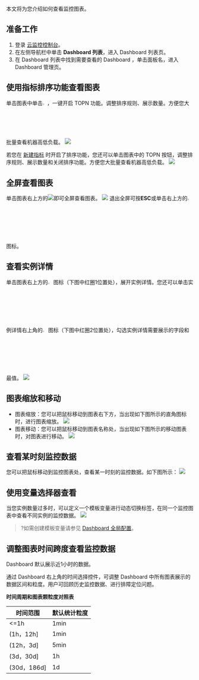 本文将为您介绍如何查看监控图表。

## 准备工作

1. 登录 [云监控控制台](https://console.cloud.tencent.com/monitor)。
2. 在左侧导航栏中单击 **Dashboard 列表**，进入 Dashboard 列表页。
3. 在 Dashboard 列表中找到需要查看的 Dashboard ，单击面板名，进入 Dashboard 管理页。

## 使用指标排序功能查看图表

单击图表中单击<img src="https://main.qcloudimg.com/raw/bc2e0e986ee5ad450e8a090582ca0697.png" width="2.4%">，一键开启 TOPN 功能。调整排序规则、展示数量。方便您大批量查看机器高低负载。
![](https://main.qcloudimg.com/raw/0b5775d4183da742fa0f33abe389a869.png)

若您在 [新建指标](https://cloud.tencent.com/document/product/248/46761) 时开启了排序功能，您还可以单击图表中的 TOPN 按钮，调整排序规则、展示数量和关闭排序功能。方便您大批量查看机器高低负载。
![](https://main.qcloudimg.com/raw/2c7fa9d303f4790f9d3f529302365405.png)


## 全屏查看图表

单击图表右上方的![](https://qcloudimg.tencent-cloud.cn/raw/c1a46c097d6b8ad37521a8d977208702.png)即可全屏查看图表。
![](https://main.qcloudimg.com/raw/2bb4c77e866abb522f2a283ae5654c4f.png)
退出全屏可按**ESC**或单击右上方的<img src="https://main.qcloudimg.com/raw/0be3daafc00fb030f84ed2123e05e083.png"  style="margin:0;" width="3%">图标。

## 查看实例详情

单击图表右上方的<img src="https://main.qcloudimg.com/raw/497169f09047d1435cf8fedb6fb12b39.png" style="margin:0;" width="3%">图标（下图中红圈1位置处），展开实例详情。您还可以单击实例详情右上角的<img src="https://main.qcloudimg.com/raw/9f49988ef96508fb071de4a6950c4a12.png" style="margin:0;" width="3%">图标（下图中红圈2位置处），勾选实例详情需要展示的字段和最值。
![](https://qcloudimg.tencent-cloud.cn/raw/7f9f0caec5c02fd10a7c1a93ef56b5c6.png)


## 图表缩放和移动

- 图表缩放：您可以把鼠标移动到图表右下方，当出现如下图所示的直角图标时，进行图表缩放。
  ![](https://main.qcloudimg.com/raw/c1ee949693407b05f1731306fefa5804.png)
- 图表移动：您可以把鼠标移动到图表名称处，当出现如下图所示的移动图表时，对图表进行移动。
  ![](https://main.qcloudimg.com/raw/b0bcc7cf8cc070b032f92633bc318750.png)

## 查看某时刻监控数据

您可以把鼠标移动到监控图表处，查看某一时刻的监控数据。如下图所示：
![](https://main.qcloudimg.com/raw/af195fd36bbce63d30fa5391e37a2473.png)

## 使用变量选择器查看

当您实例数量过多时，可以定义一个模板变量进行动态切换标签，在同一个监控图表中查看不同实例的监控数据。
![](https://main.qcloudimg.com/raw/c943abf7a3f2cf7ecdb23760d36d8670.png)

> ?如需创建模板变量请参见 [Dashboard 全局配置](https://cloud.tencent.com/document/product/248/46763)。

## 调整图表时间跨度查看监控数据

Dashboard 默认展示近1小时的数据。

通过 Dashboard 右上角的时间选择控件，可调整 Dashboard 中所有图表展示的数据区间和粒度。用户可回顾历史监控数据、进行排障定位问题。


**时间周期和图表颗粒度对照表**

| 时间范围    | 默认统计粒度 |
| ----------- | ------------ |
| <=1h        | 1min         |
| (1h，12h]   | 1min         |
| (12h，3d]   | 5min         |
| (3d，30d]   | 1h           |
| (30d，186d] | 1d           |
